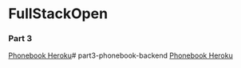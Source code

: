 # FullStackOpen

### Part 3
[Phonebook Heroku](https://afternoon-retreat-90787.herokuapp.com/)# part3-phonebook-backend [Phonebook Heroku](https://afternoon-retreat-90787.herokuapp.com/)
